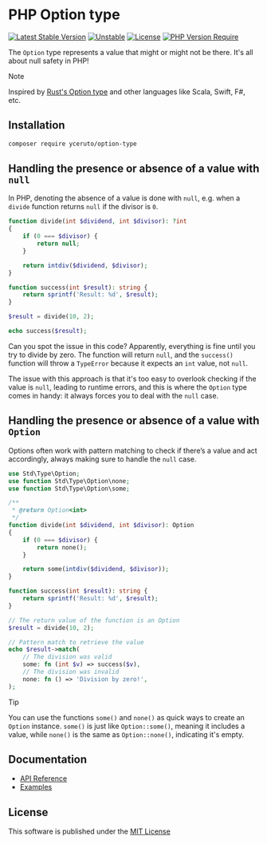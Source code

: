 # PHP Option type

[![Latest Stable Version](https://poser.pugx.org/yceruto/option-type/v?v=1)](https://packagist.org/packages/yceruto/option-type)
[![Unstable](http://poser.pugx.org/yceruto/bundle-skeleton/v/unstable)](https://packagist.org/packages/yceruto/option-type)
[![License](https://poser.pugx.org/yceruto/option-type/license)](https://packagist.org/packages/yceruto/option-type)
[![PHP Version Require](https://poser.pugx.org/yceruto/option-type/require/php)](https://packagist.org/packages/yceruto/option-type)

The `Option` type represents a value that might or might not be there. It's all about
null safety in PHP!

> [!NOTE]
> Inspired by [Rust's Option type](https://doc.rust-lang.org/std/option/) and other 
> languages like Scala, Swift, F#, etc.

## Installation

```bash
composer require yceruto/option-type
```

## Handling the presence or absence of a value with `null`

In PHP, denoting the absence of a value is done with `null`, e.g. when a `divide`
function returns `null` if the divisor is `0`.

```php
function divide(int $dividend, int $divisor): ?int
{
    if (0 === $divisor) {
        return null;
    }

    return intdiv($dividend, $divisor);
}

function success(int $result): string {
    return sprintf('Result: %d', $result);
}

$result = divide(10, 2);

echo success($result);
```

Can you spot the issue in this code? Apparently, everything is fine until you try to
divide by zero. The function will return `null`, and the `success()` function will throw
a `TypeError` because it expects an `int` value, not `null`.

The issue with this approach is that it's too easy to overlook checking if the value is 
`null`, leading to runtime errors, and this is where the `Option` type comes in handy: it 
always forces you to deal with the `null` case.

## Handling the presence or absence of a value with `Option`

Options often work with pattern matching to check if there’s a value and act accordingly, 
always making sure to handle the `null` case.

```php
use Std\Type\Option;
use function Std\Type\Option\none;
use function Std\Type\Option\some;

/**
 * @return Option<int>
 */
function divide(int $dividend, int $divisor): Option
{
    if (0 === $divisor) {
        return none();
    }

    return some(intdiv($dividend, $divisor));
}

function success(int $result): string {
    return sprintf('Result: %d', $result);
}

// The return value of the function is an Option
$result = divide(10, 2);

// Pattern match to retrieve the value
echo $result->match(
    // The division was valid
    some: fn (int $v) => success($v),
    // The division was invalid
    none: fn () => 'Division by zero!',
);
```

> [!TIP]
>You can use the functions `some()` and `none()` as quick ways to create an `Option` 
>instance. `some()` is just like `Option::some()`, meaning it includes a value, while 
>`none()` is the same as `Option::none()`, indicating it's empty.

## Documentation

 * [API Reference](docs/api_reference.md)
 * [Examples](docs/examples.md)

## License

This software is published under the [MIT License](LICENSE)
